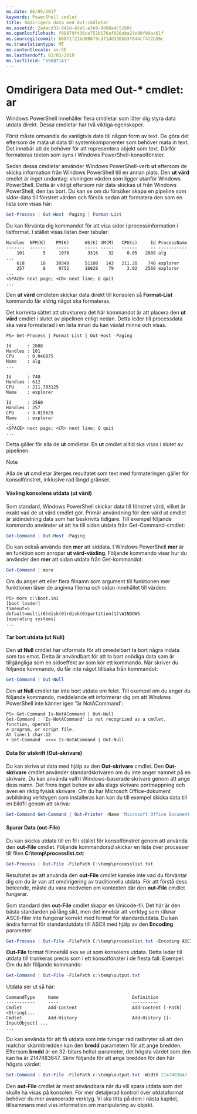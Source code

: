 ```yaml
---
ms.date: 06/05/2017
keywords: PowerShell cmdlet
title: Omdirigera data med Out-cmdletar
ms.assetid: 2a4acd33-041d-43a5-a3e9-9608a4c52b0c
ms.openlocfilehash: f08879f436ce751b176af020aba21e90f09aa61f
ms.sourcegitcommit: b6871f21bd666f9cd71dd336bb3f844cf472b56c
ms.translationtype: MT
ms.contentlocale: sv-SE
ms.lasthandoff: 02/03/2019
ms.locfileid: "55687141"
---
```

# <a name="redirecting-data-with-out--cmdlets"></a>Omdirigera Data med Out-* cmdlet: ar

Windows PowerShell innehåller flera cmdletar som låter dig styra data utdata direkt. Dessa cmdletar har två viktiga egenskaper.

Först måste omvandla de vanligtvis data till någon form av text. De göra det eftersom de mata ut data till systemkomponenter som behöver mata in text. Det innebär att de behöver för att representera objekt som text. Därför formateras texten som syns i Windows PowerShell-konsolfönster.

Sedan dessa cmdletar använder Windows PowerShell-verb **ut** eftersom de skicka information från Windows PowerShell till en annan plats. Den **ut värd** cmdlet är inget undantag: visningen värden som ligger utanför Windows PowerShell. Detta är viktigt eftersom när data skickas ut från Windows PowerShell, den tas bort. Du kan se om du försöker skapa en pipeline som sidor-data till fönstret värden och försök sedan att formatera den som en lista som visas här:

```powershell
Get-Process | Out-Host -Paging | Format-List
```

Du kan förvänta dig kommandot för att visa sidor i processinformation i listformat. I stället visas listan över tabular:

```output
Handles  NPM(K)    PM(K)      WS(K) VM(M)   CPU(s)     Id ProcessName
-------  ------    -----      ----- -----   ------     -- -----------
    101       5     1076       3316    32     0.05   2888 alg
...
    618      18    39348      51108   143   211.20    740 explorer
    257       8     9752      16828    79     3.02   2560 explorer
...
<SPACE> next page; <CR> next line; Q quit
...
```

Den **ut värd** cmdleten skickar data direkt till konsolen så **Format-List** kommando får aldrig något ska formateras.

Det korrekta sättet att strukturera det här kommandot är att placera den **ut värd** cmdlet i slutet av pipelinen enligt nedan. Detta leder till processdata ska vara formaterad i en lista innan du kan växlat minne och visas.

```
PS> Get-Process | Format-List | Out-Host -Paging

Id      : 2888
Handles : 101
CPU     : 0.046875
Name    : alg
...

Id      : 740
Handles : 612
CPU     : 211.703125
Name    : explorer

Id      : 2560
Handles : 257
CPU     : 3.015625
Name    : explorer
...
<SPACE> next page; <CR> next line; Q quit
...
```

Detta gäller för alla de **ut** cmdletar. En **ut** cmdlet alltid ska visas i slutet av pipelinen.

> [!NOTE]
> Alla de **ut** cmdletar återges resultatet som text med formateringen gäller för konsolfönstret, inklusive rad längd gränser.

#### <a name="paging-console-output-out-host"></a>Växling konsolens utdata (ut värd)

Som standard, Windows PowerShell skickar data till fönstret värd, vilket är exakt vad de ut värd cmdlet gör. Primär användning för den värd ut cmdlet är sidindelning data som har beskrivits tidigare. Till exempel följande kommando använder ut att ha till sidan utdata från Get-Command-cmdlet:

```powershell
Get-Command | Out-Host -Paging
```

Du kan också använda den **mer** att siddata. I Windows PowerShell **mer** är en funktion som anropar **ut värd-växling**. Följande kommando visar hur du använder den **mer** att sidan utdata från Get-kommandot:

```powershell
Get-Command | more
```

Om du anger ett eller flera filnamn som argument till funktionen mer funktionen läser de angivna filerna och sidan innehållet till värden:

```
PS> more c:\boot.ini
[boot loader]
timeout=5
default=multi(0)disk(0)rdisk(0)partition(1)\WINDOWS
[operating systems]
...
```

#### <a name="discarding-output-out-null"></a>Tar bort utdata (ut Null)

Den **ut Null** cmdlet har utformats för att omedelbart ta bort några indata som tas emot. Detta är användbart för att ta bort onödiga data som är tillgängliga som en sidoeffekt av som kör ett kommando. När skriver du följande kommando, du får inte något tillbaka från kommandot:

```powershell
Get-Command | Out-Null
```

Den **ut Null** cmdlet tar inte bort utdata om felet. Till exempel om du anger du följande kommando, meddelande ett informerar dig om att Windows PowerShell inte känner igen ”är NotACommand':

```
PS> Get-Command Is-NotACommand | Out-Null
Get-Command : 'Is-NotACommand' is not recognized as a cmdlet, function, operabl
e program, or script file.
At line:1 char:12
+ Get-Command  <<<< Is-NotACommand | Out-Null
```

#### <a name="printing-data-out-printer"></a>Data för utskrift (Out-skrivare)

Du kan skriva ut data med hjälp av den **Out-skrivare** cmdlet. Den **Out-skrivare** cmdlet använder standardskrivaren om du inte anger namnet på en skrivare. Du kan använda valfri Windows-baserade skrivare genom att ange dess namn. Det finns inget behov av alla slags skrivare portmappning och även en riktig fysisk skrivare. Om du har Microsoft Office-dokument avbildning verktygen som installeras kan kan du till exempel skicka data till en bildfil genom att skriva:

```powershell
Get-Command Get-Command | Out-Printer -Name 'Microsoft Office Document Image Writer'
```

#### <a name="saving-data-out-file"></a>Sparar Data (out-File)

Du kan skicka utdata till en fil i stället för konsolfönstret genom att använda den **out-File** cmdlet. Följande kommandorad skickar en lista över processer till filen **C:\\temp\\processlist.txt**:

```powershell
Get-Process | Out-File -FilePath C:\temp\processlist.txt
```

Resultatet av att använda den **out-File** cmdlet kanske inte vad du förväntar dig om du är van att omdirigering av traditionella utdata. För att förstå dess beteende, måste du vara medveten om kontexten där den **out-File** cmdlet fungerar.

Som standard den **out-File** cmdlet skapar en Unicode-fil. Det här är den bästa standarden på lång sikt, men det innebär att verktyg som räknar ASCII-filer inte fungerar korrekt med format för standardutdata. Du kan ändra format för standardutdata till ASCII med hjälp av den **Encoding** parameter:

```powershell
Get-Process | Out-File -FilePath C:\temp\processlist.txt -Encoding ASCII
```

**Out-File** format filinnehåll ska se ut som konsolens utdata. Detta leder till utdata till trunkeras precis som i ett konsolfönster i de flesta fall. Exempel: Om du kör följande kommando:

```powershell
Get-Command | Out-File -FilePath c:\temp\output.txt
```

Utdata ser ut så här:

```output
CommandType     Name                            Definition
-----------     ----                            ----------
Cmdlet          Add-Content                     Add-Content [-Path] <String[...
Cmdlet          Add-History                     Add-History [[-InputObject] ...
...
```

Du kan använda för att få utdata som inte tvingar rad radbryter så att den matchar skärmbredden kan den **bredd** parametern för att ange bredden. Eftersom **bredd** är en 32-bitars heltal-parameter, det högsta värdet som den kan ha är 2147483647. Skriv följande för att ange bredden för den här högsta värdet:

```powershell
Get-Command | Out-File -FilePath c:\temp\output.txt -Width 2147483647
```

Den **out-File** cmdlet är mest användbara när du vill spara utdata som det skulle ha visas på konsolen. För mer detaljerad kontroll över utdataformat behöver du mer avancerade verktyg. Vi ska titta på dem i nästa kapitel, tillsammans med viss information om manipulering av objekt.